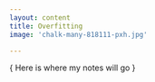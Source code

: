 ```yaml
---
layout: content
title: Overfitting
image: 'chalk-many-818111-pxh.jpg'

---
```


{ Here is where my notes will go }
   